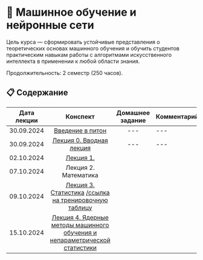 # 🧠 Машинное обучение и нейронные сети 

Цель курса — сформировать устойчивые представления о теоретических основах машинного обучения и обучить студентов практическим навыкам работы с алгоритмами искусственного интеллекта в применении к любой области знания. 


Продолжительность: 2 семестр (250 часов).

## 📋 Содержание

Дата лекции | Конспект | Домашнее задание | Комментарий |
|:----:|:----:|:----:|----|
|30.09.2024| [Введение в питон](https://colab.research.google.com/drive/1VfQ_zl8rlCPZM97VMM5lAClFM41mcoj8?pli=1&authuser=2) |---|---|---|
|30.09.2024| [Лекция 0. Вводная лекция](https://colab.research.google.com/drive/1BROa0lWwKjJw9LQ6SCFRKQ5H-82BAkAV?pli=1&authuser=2) |---|---|---|
|02.10.2024| [Лекция 1.](https://colab.research.google.com/drive/19qJbsCXOQgKr4K9C6g4LEtuvuZFsHtRf?pli=1&authuser=2) | 
|07.10.2024| Лекция 2. Математика | 
|09.10.2024| [Лекция 3. Статистика](https://colab.research.google.com/drive/1IbYnvXIi0X3Er9YZr915yy7pJXS6Im3h?pli=1&authuser=2) [/ссылка на тренировочную таблицу](https://drive.google.com/file/d/1JDH_zmW87T4mozLTkbg11xOIp2vCL8f7/view?usp=drive_link) | 
|15.10.2024| [Лекция 4. Ядерные методы машинного обучения и непараметрической статистики](https://colab.research.google.com/drive/1RXnKQ33I_0xKJT0i70pWw7cVxwThgoXa?pli=1&authuser=2) | 
